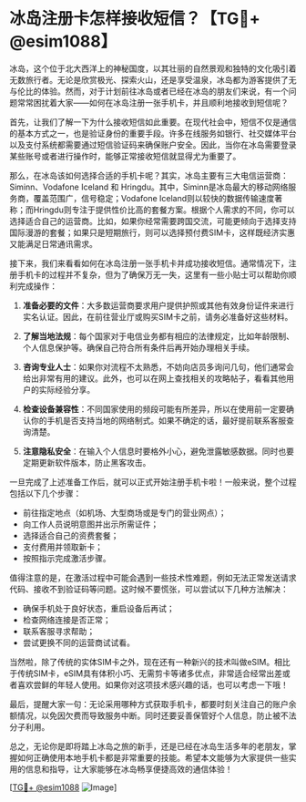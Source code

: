 # 冰岛注册卡怎样接收短信？【TG💪+ @esim1088】

冰岛，这个位于北大西洋上的神秘国度，以其壮丽的自然景观和独特的文化吸引着无数旅行者。无论是欣赏极光、探索火山，还是享受温泉，冰岛都为游客提供了无与伦比的体验。然而，对于计划前往冰岛或者已经在冰岛的朋友们来说，有一个问题常常困扰着大家——如何在冰岛注册一张手机卡，并且顺利地接收到短信呢？

首先，让我们了解一下为什么接收短信如此重要。在现代社会中，短信不仅是通信的基本方式之一，也是验证身份的重要手段。许多在线服务如银行、社交媒体平台以及支付系统都需要通过短信验证码来确保账户安全。因此，当你在冰岛需要登录某些账号或者进行操作时，能够正常接收短信就显得尤为重要了。

那么，在冰岛该如何选择合适的手机卡呢？其实，冰岛主要有三大电信运营商：Siminn、Vodafone Iceland 和 Hringdu。其中，Siminn是冰岛最大的移动网络服务商，覆盖范围广，信号稳定；Vodafone Iceland则以较快的数据传输速度著称；而Hringdu则专注于提供性价比高的套餐方案。根据个人需求的不同，你可以选择适合自己的运营商。比如，如果你经常需要跨国交流，可能更倾向于选择支持国际漫游的套餐；如果只是短期旅行，则可以选择预付费SIM卡，这样既经济实惠又能满足日常通讯需求。

接下来，我们来看看如何在冰岛注册一张手机卡并成功接收短信。通常情况下，注册手机卡的过程并不复杂，但为了确保万无一失，这里有一些小贴士可以帮助你顺利完成操作：

1. **准备必要的文件**：大多数运营商要求用户提供护照或其他有效身份证件来进行实名认证。因此，在前往营业厅或购买SIM卡之前，请务必准备好这些材料。
   
2. **了解当地法规**：每个国家对于电信业务都有相应的法律规定，比如年龄限制、个人信息保护等。确保自己符合所有条件后再开始办理相关手续。

3. **咨询专业人士**：如果你对流程不太熟悉，不妨向店员多询问几句，他们通常会给出非常有用的建议。此外，也可以在网上查找相关的攻略帖子，看看其他用户的实际经验分享。

4. **检查设备兼容性**：不同国家使用的频段可能有所差异，所以在使用前一定要确认你的手机是否支持当地的网络制式。如果不确定的话，最好提前联系客服查询清楚。

5. **注意隐私安全**：在输入个人信息时要格外小心，避免泄露敏感数据。同时也要定期更新软件版本，防止黑客攻击。

一旦完成了上述准备工作后，就可以正式开始注册手机卡啦！一般来说，整个过程包括以下几个步骤：
- 前往指定地点（如机场、大型商场或是专门的营业网点）；
- 向工作人员说明意图并出示所需证件；
- 选择适合自己的资费套餐；
- 支付费用并领取新卡；
- 按照指示完成激活步骤。

值得注意的是，在激活过程中可能会遇到一些技术性难题，例如无法正常发送请求代码、接收不到验证码等问题。这时候不要慌张，可以尝试以下几种方法解决：

- 确保手机处于良好状态，重启设备后再试；
- 检查网络连接是否正常；
- 联系客服寻求帮助；
- 尝试更换不同的运营商试试看。

当然啦，除了传统的实体SIM卡之外，现在还有一种新兴的技术叫做eSIM。相比于传统SIM卡，eSIM具有体积小巧、无需剪卡等诸多优点，非常适合经常出差或者喜欢尝鲜的年轻人使用。如果你对这项技术感兴趣的话，也可以考虑一下哦！

最后，提醒大家一句：无论采用哪种方式获取手机卡，都要时刻关注自己的账户余额情况，以免因欠费而导致服务中断。同时还要妥善保管好个人信息，防止被不法分子利用。

总之，无论你是即将踏上冰岛之旅的新手，还是已经在冰岛生活多年的老朋友，掌握如何正确使用本地手机卡都是非常重要的技能。希望本文能够为大家提供一些实用的信息和指导，让大家能够在冰岛畅享便捷高效的通信体验！

[[TG💪+ @esim1088](https://t.me/s/esim1088) ![Image](https://i.postimg.cc/4NQfJmqS/Snipaste-2025-05-13-00-14-12.png)]